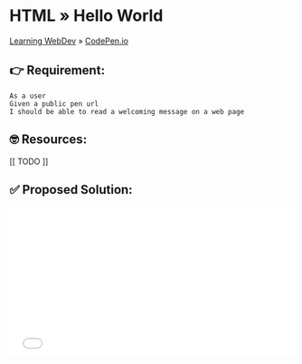 # HTML » Hello World
[Learning WebDev](../../../README.md) » [CodePen.io](../README.md)

## 👉 Requirement:

```
As a user
Given a public pen url
I should be able to read a welcoming message on a web page
```

## 🤓 Resources:

[[ TODO ]]

## ✅ Proposed Solution:

<iframe height="265" style="width: 100%;" scrolling="no" title="HTML Hello World" src="//codepen.io/marcopeg/embed/preview/qBWxQLB/?height=265&theme-id=0&default-tab=html,result" frameborder="no" allowtransparency="true" allowfullscreen="true">
  See the Pen <a href='https://codepen.io/marcopeg/pen/qBWxQLB/'>HTML Hello World</a> by Marco Pegoraro
  (<a href='https://codepen.io/marcopeg'>@marcopeg</a>) on <a href='https://codepen.io'>CodePen</a>.
</iframe>
